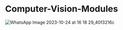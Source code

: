 # Computer-Vision-Modules

![WhatsApp Image 2023-10-24 at 16 18 29_40f3216c](https://github.com/Prayag-Chawla/Computer-Vision-Modules/assets/92213377/726eaa89-4799-4a61-918e-a570947d3493)
